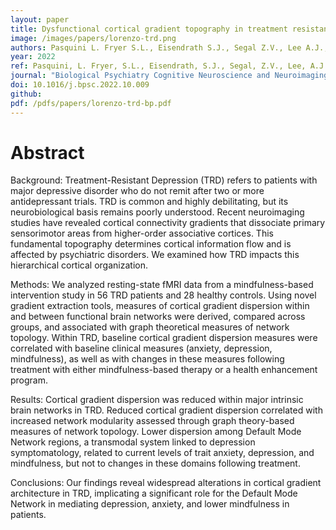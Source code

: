 ```yaml
---
layout: paper
title: Dysfunctional cortical gradient topography in treatment resistant major depression
image: /images/papers/lorenzo-trd.png
authors: Pasquini L. Fryer S.L., Eisendrath S.J., Segal Z.V., Lee A.J., Brown J.A., Saggar M., Mathalon D.H.
year: 2022
ref: Pasquini, L. Fryer, S.L., Eisendrath, S.J., Segal, Z.V., Lee, A.J., Brown, J.A., Saggar, M., Mathalon, D.H. (2022) Biological Psychiatry Cognitive Neuroscience and Neuroimaging
journal: "Biological Psychiatry Cognitive Neuroscience and Neuroimaging"
doi: 10.1016/j.bpsc.2022.10.009
github:
pdf: /pdfs/papers/lorenzo-trd-bp.pdf
---
```


# Abstract
Background: Treatment-Resistant Depression (TRD) refers to patients with major depressive disorder who do not remit after two or more antidepressant trials. TRD is common and highly debilitating, but its neurobiological basis remains poorly understood. Recent neuroimaging studies have revealed cortical connectivity gradients that dissociate primary sensorimotor areas from higher-order associative cortices. This fundamental topography determines cortical information flow and is affected by psychiatric disorders. We examined how TRD impacts this hierarchical cortical organization.

Methods: We analyzed resting-state fMRI data from a mindfulness-based intervention study in 56 TRD patients and 28 healthy controls. Using novel gradient extraction tools, measures of cortical gradient dispersion within and between functional brain networks were derived, compared across groups, and associated with graph theoretical measures of network topology. Within TRD, baseline cortical gradient dispersion measures were correlated with baseline clinical measures (anxiety, depression, mindfulness), as well as with changes in these measures following treatment with either mindfulness-based therapy or a health enhancement program.

Results: Cortical gradient dispersion was reduced within major intrinsic brain networks in TRD. Reduced cortical gradient dispersion correlated with increased network modularity assessed through graph theory-based measures of network topology. Lower dispersion among Default Mode Network regions, a transmodal system linked to depression symptomatology, related to current levels of trait anxiety, depression, and mindfulness, but not to changes in these domains following treatment.

Conclusions: Our findings reveal widespread alterations in cortical gradient architecture in TRD, implicating a significant role for the Default Mode Network in mediating depression, anxiety, and lower mindfulness in patients.
